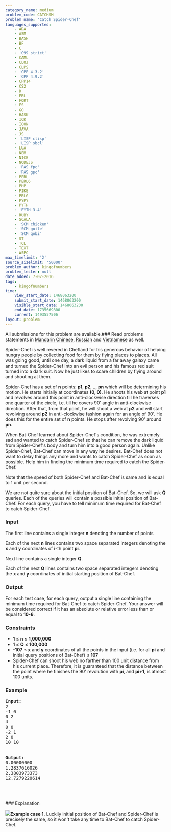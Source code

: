 ```yaml
---
category_name: medium
problem_code: CATCHSM
problem_name: 'Catch Spider-Chef'
languages_supported:
    - ADA
    - ASM
    - BASH
    - BF
    - C
    - 'C99 strict'
    - CAML
    - CLOJ
    - CLPS
    - 'CPP 4.3.2'
    - 'CPP 4.9.2'
    - CPP14
    - CS2
    - D
    - ERL
    - FORT
    - FS
    - GO
    - HASK
    - ICK
    - ICON
    - JAVA
    - JS
    - 'LISP clisp'
    - 'LISP sbcl'
    - LUA
    - NEM
    - NICE
    - NODEJS
    - 'PAS fpc'
    - 'PAS gpc'
    - PERL
    - PERL6
    - PHP
    - PIKE
    - PRLG
    - PYPY
    - PYTH
    - 'PYTH 3.4'
    - RUBY
    - SCALA
    - 'SCM chicken'
    - 'SCM guile'
    - 'SCM qobi'
    - ST
    - TCL
    - TEXT
    - WSPC
max_timelimit: '2'
source_sizelimit: '50000'
problem_author: kingofnumbers
problem_tester: null
date_added: 7-07-2016
tags:
    - kingofnumbers
time:
    view_start_date: 1468063200
    submit_start_date: 1468063200
    visible_start_date: 1468063200
    end_date: 1735669800
    current: 1493557506
layout: problem
---
```

All submissions for this problem are available.###  Read problems statements in [Mandarin Chinese](http://www.codechef.com/download/translated/SNCKFL16/mandarin/CATCHSM.pdf), [Russian](http://www.codechef.com/download/translated/SNCKFL16/russian/CATCHSM.pdf) and [Vietnamese](http://www.codechef.com/download/translated/SNCKFL16/vietnamese/CATCHSM.pdf) as well.

Spider-Chef is well revered in Chefland for his generous behavior of helping hungry people by collecting food for them by flying places to places. All was going good, until one day, a dark liquid from a far away galaxy came and turned the Spider-Chef into an evil person and his famous red suit turned into a dark suit. Now he just likes to scare children by flying around and shouting at them.

Spider-Chef has a set of **n** points: **p1**, **p2**, .., **pn** which will be determining his motion. He starts initially at coordinates **(0, 0)**. He shoots his web at point **p1** and revolves around this point in anti-clockwise direction till he traverses one quarter of the circle, i.e. till he covers 90' angle in anti-clockwise direction. After that, from that point, he will shoot a web at **p2** and will start revolving around **p2** in anti-clockwise fashion again for an angle of 90'. He does this for the entire set of **n** points. He stops after revolving 90' around **pn**.

When Bat-Chef learned about Spider-Chef's condition, he was extremely sad and wanted to catch Spider-Chef so that he can remove the dark liquid from Spider-Chef's body and turn him into a good person again. Unlike Spider-Chef, Bat-Chef can move in any way he desires. Bat-Chef does not want to delay things any more and wants to catch Spider-Chef as soon as possible. Help him in finding the minimum time required to catch the Spider-Chef.

Note that the speed of both Spider-Chef and Bat-Chef is same and is equal to 1 unit per second.

We are not quite sure about the initial position of Bat-Chef. So, we will ask **Q** queries. Each of the queries will contain a possible initial position of Bat-Chef. For each query, you have to tell minimum time required for Bat-Chef to catch Spider-Chef.

### Input

The first line contains a single integer **n** denoting the number of points

Each of the next **n** lines contains two space separated integers denoting the **x** and **y** coordinates of **i**-th point **pi**.

Next line contains a single integer **Q**.

Each of the next **Q** lines contains two space separated integers denoting the **x** and **y** coordinates of initial starting position of Bat-Chef.

### Output

For each test case, for each query, output a single line containing the minimum time required for Bat-Chef to catch Spider-Chef. Your answer will be considered correct if it has an absolute or relative error less than or equal to **10-6**.

### Constraints

- **1** ≤ **n** ≤ **1,000,000**
- **1** ≤ **Q** ≤ **100,000**
- **-107** ≤ **x** and **y** coordinates of all the points in the input (i.e. for all **pi** and initial query positions of Bat-Chef) ≤ **107**
- Spider-Chef can shoot his web no farther than 100 unit distance from his current place. Therefore, it is guaranteed that the distance between the point where he finishes the 90' revolution with **pi**, and **pi+1**, is atmost 100 units.

### Example

<pre><b>Input:</b>
<tt>2
-1 0
0 2
4
0 0
-2 1
2 0
10 10</tt>


<b>Output:</b>
<tt>0.00000000
1.2837616026
2.3803973373
12.7279220614</tt>



</pre>### Explanation
![](https://s3.amazonaws.com/codechef_shared/download/upload/SNCKFL16/2.png)**Example case 1.** Luckily initial position of Bat-Chef and Spider-Chef is precisely the same, so it won't take any time to Bat-Chef to catch Spider-Chef.
